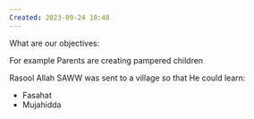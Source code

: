 ```yaml
---
Created: 2023-09-24 10:48
---
```

What are our objectives:

For example
Parents are creating pampered children

Rasool Allah SAWW was sent to a village so that He could learn:
- Fasahat
- Mujahidda